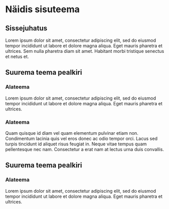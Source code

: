 # Näidis sisuteema

## Sissejuhatus

Lorem ipsum dolor sit amet, consectetur adipiscing elit, sed do eiusmod tempor incididunt ut labore et dolore magna aliqua. Eget mauris pharetra et ultrices. Sem nulla pharetra diam sit amet. Habitant morbi tristique senectus et netus et. 

## Suurema teema pealkiri

### Alateema

Lorem ipsum dolor sit amet, consectetur adipiscing elit, sed do eiusmod tempor incididunt ut labore et dolore magna aliqua. Eget mauris pharetra et ultrices.

### Alateema

Quam quisque id diam vel quam elementum pulvinar etiam non. Condimentum lacinia quis vel eros donec ac odio tempor orci. Lacus sed turpis tincidunt id aliquet risus feugiat in. Neque vitae tempus quam pellentesque nec nam. Consectetur a erat nam at lectus urna duis convallis.

## Suurema teema pealkiri

### Alateema

Lorem ipsum dolor sit amet, consectetur adipiscing elit, sed do eiusmod tempor incididunt ut labore et dolore magna aliqua. Eget mauris pharetra et ultrices.
